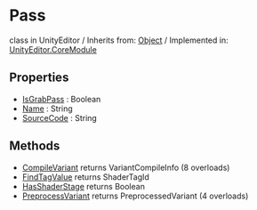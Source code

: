 # Pass
class in UnityEditor
 / Inherits from: <a href="https://docs.unity3d.com/6000.1/Documentation/ScriptReference/Object.html">Object</a> / Implemented in: <a href="https://docs.unity3d.com/6000.1/Documentation/ScriptReference/UnityEditor.CoreModule.html">UnityEditor.CoreModule</a>

## Properties
- <a href="https://docs.unity3d.com/6000.1/Documentation/ScriptReference/Pass-IsGrabPass.html">IsGrabPass</a> : Boolean
- <a href="https://docs.unity3d.com/6000.1/Documentation/ScriptReference/Pass-Name.html">Name</a> : String
- <a href="https://docs.unity3d.com/6000.1/Documentation/ScriptReference/Pass-SourceCode.html">SourceCode</a> : String

## Methods
- <a href="https://docs.unity3d.com/6000.1/Documentation/ScriptReference/Pass.CompileVariant.html">CompileVariant</a> returns VariantCompileInfo (8 overloads)
- <a href="https://docs.unity3d.com/6000.1/Documentation/ScriptReference/Pass.FindTagValue.html">FindTagValue</a> returns ShaderTagId
- <a href="https://docs.unity3d.com/6000.1/Documentation/ScriptReference/Pass.HasShaderStage.html">HasShaderStage</a> returns Boolean
- <a href="https://docs.unity3d.com/6000.1/Documentation/ScriptReference/Pass.PreprocessVariant.html">PreprocessVariant</a> returns PreprocessedVariant (4 overloads)
